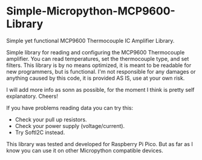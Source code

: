 # Simple-Micropython-MCP9600-Library
Simple yet functional MCP9600 Thermocouple IC Amplifier Library.

Simple library for reading and configuring the MCP9600 Thermocouple amplifier. You can read temperatures, set the thermocouple type, and set filters. This library is by no means optimized, it is meant to be readable for new programmers, but is functional. I'm not responsible for any damages or anything caused by this code, it is provided AS IS, use at your own risk. 

I will add more info as sonn as possible, for the moment I think is pretty self explanatory. Cheers!

If you have problems reading data you can try this:
* Check your pull up resistors.
* Check your power supply (voltage/current).
* Try SoftI2C instead. 

This library was tested and developed for Raspberry Pi Pico. But as far as I know you can use it on other Micropython compatible devices.
